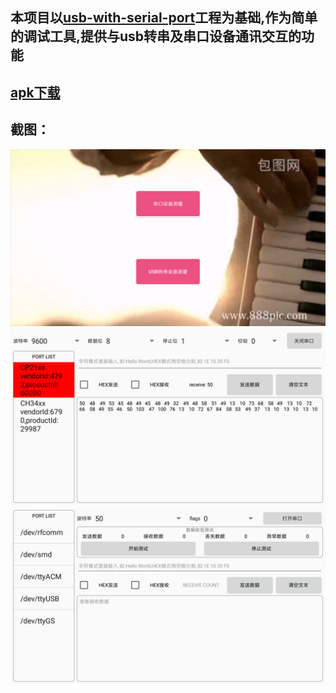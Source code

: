 ## 本项目以[usb-with-serial-port](https://github.com/HelloHuDi/usb-with-serial-port)工程为基础,作为简单的调试工具,提供与usb转串及串口设备通讯交互的功能
## [apk下载](https://raw.githubusercontent.com/HelloHuDi/usbSerialPortTools/master/app-release.apk)
## 截图：
 <img src="/capture/main.png" width="800px"/>
 <img src="/capture/usb_measure.png" width="800px"/>
 <img src="/capture/serial_measure.png" width="800px"/>
